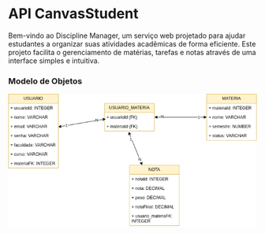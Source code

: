 # API CanvasStudent
Bem-vindo ao Discipline Manager, um serviço web projetado para ajudar estudantes a organizar suas atividades acadêmicas de forma eficiente. Este projeto facilita o gerenciamento de matérias, tarefas e notas através de uma interface simples e intuitiva.

### Modelo de Objetos

![Modelo de Objetos](https://github.com/llucascr/API-CanvasStudent/blob/apiCanvasStudent/img/ModeloDeObjetos.drawio.png)
